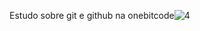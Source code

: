 Estudo sobre git e github na onebitcode![4](https://github.com/PedroKons/Aprendizado-git-github/assets/108807271/b674659d-8c35-4038-8652-1496db7512f2)
